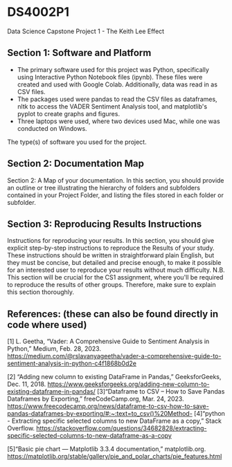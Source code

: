 # DS4002P1
Data Science Capstone Project 1 - The Keith Lee Effect

## Section 1: Software and Platform
* The primary software used for this project was Python, specifically using Interactive Python Notebook files (ipynb). These files were created and used with Google Colab. Additionally, data was read in as CSV files.
* The packages used were pandas to read the CSV files as dataframes, nltk to access the VADER Sentiment Analysis tool, and matplotlib's pyplot to create graphs and figures.
* Three laptops were used, where two devices used Mac, while one was conducted on Windows.

The type(s) of software you used for the project.
## Section 2: Documentation Map
Section 2: A Map of your documentation. In this section, you should provide an outline or tree illustrating the hierarchy of folders and subfolders contained in your Project Folder, and listing the files stored in each folder or subfolder.
## Section 3: Reproducing Results Instructions
 Instructions for reproducing your results. In this section, you should give explicit step-by-step instructions to reproduce the Results of your study. These instructions should be written in straightforward plain English, but they must be concise, but detailed and precise enough, to make it possible for an interested user to reproduce your results without much difficulty. N.B. This section will be crucial for the CS1 assignment, where you'll be required to reproduce the results of other groups. Therefore, make sure to explain this section thoroughly.

 ## References: (these can also be found directly in code where used)
[1] L. Geetha, “Vader: A Comprehensive Guide to Sentiment Analysis in Python,” Medium, Feb. 28, 2023. https://medium.com/@rslavanyageetha/vader-a-comprehensive-guide-to-sentiment-analysis-in-python-c4f1868b0d2e

[2] “Adding new column to existing DataFrame in Pandas,” GeeksforGeeks, Dec. 11, 2018. https://www.geeksforgeeks.org/adding-new-column-to-existing-dataframe-in-pandas/
‌
[3]“Dataframe to CSV – How to Save Pandas Dataframes by Exporting,” freeCodeCamp.org, Mar. 24, 2023. https://www.freecodecamp.org/news/dataframe-to-csv-how-to-save-pandas-dataframes-by-exporting/#:~:text=to_csv()%20Method-
‌
[4]“python - Extracting specific selected columns to new DataFrame as a copy,” Stack Overflow. https://stackoverflow.com/questions/34682828/extracting-specific-selected-columns-to-new-dataframe-as-a-copy

[5]“Basic pie chart — Matplotlib 3.3.4 documentation,” matplotlib.org. https://matplotlib.org/stable/gallery/pie_and_polar_charts/pie_features.html
‌
